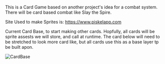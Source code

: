 This is a Card Game based on another project's idea for a combat system. There will be card based combat like Slay the Spire.

Site Used to make Sprites is: https://www.piskelapp.com

Current Card Base, to start making other cards. Hopfully, all cards will be sprite assests we will store, and call at runtime. The card below will need to be stretched to look more card like, but all cards use this as a base layer tp be built apon. 

![CardBase](https://github.com/EthanRHanna/Card-Project/assets/42752797/275b425c-626b-44ca-b648-c8bf05b35b0e)
